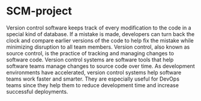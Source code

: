 # SCM-project
Version control software keeps track of every modification to the code in a special kind of database.
If a mistake is made, developers can turn back the clock and compare earlier versions of the code to help fix the mistake while minimizing disruption to all team members.
Version control, also known as source control, is the practice of tracking and managing changes to software code.
Version control systems are software tools that help software teams manage changes to source code over time.
As development environments have accelerated, version control systems help software teams work faster and smarter.
They are especially useful for DevOps teams since they help them to reduce development time and increase successful deployments.
